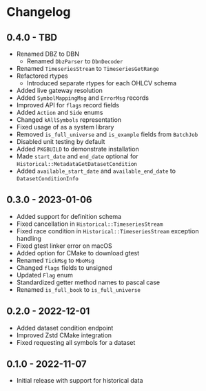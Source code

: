 # Changelog

## 0.4.0 - TBD
- Renamed DBZ to DBN
  - Renamed `DbzParser` to `DbnDecoder`
- Renamed `TimeseriesStream` to `TimeseriesGetRange`
- Refactored rtypes
  - Introduced separate rtypes for each OHLCV schema
- Added live gateway resolution
- Added `SymbolMappingMsg` and `ErrorMsg` records
- Improved API for `flags` record fields
- Added `Action` and `Side` enums
- Changed `kAllSymbols` representation
- Fixed usage of as a system library
- Removed `is_full_universe` and `is_example` fields from `BatchJob`
- Disabled unit testing by default
- Added `PKGBUILD` to demonstrate installation
- Made `start_date` and `end_date` optional for
  `Historical::MetadataGetDatasetCondition`
- Added `available_start_date` and `available_end_date` to
  `DatasetConditionInfo`

## 0.3.0 - 2023-01-06
- Added support for definition schema
- Fixed cancellation in `Historical::TimeseriesStream`
- Fixed race condition in `Historical::TimeseriesStream` exception handling
- Fixed gtest linker error on macOS
- Added option for CMake to download gtest
- Renamed `TickMsg` to `MboMsg`
- Changed `flags` fields to unsigned
- Updated `Flag` enum
- Standardized getter method names to pascal case
- Renamed `is_full_book` to `is_full_universe`

## 0.2.0 - 2022-12-01
- Added dataset condition endpoint
- Improved Zstd CMake integration
- Fixed requesting all symbols for a dataset

## 0.1.0 - 2022-11-07
- Initial release with support for historical data
